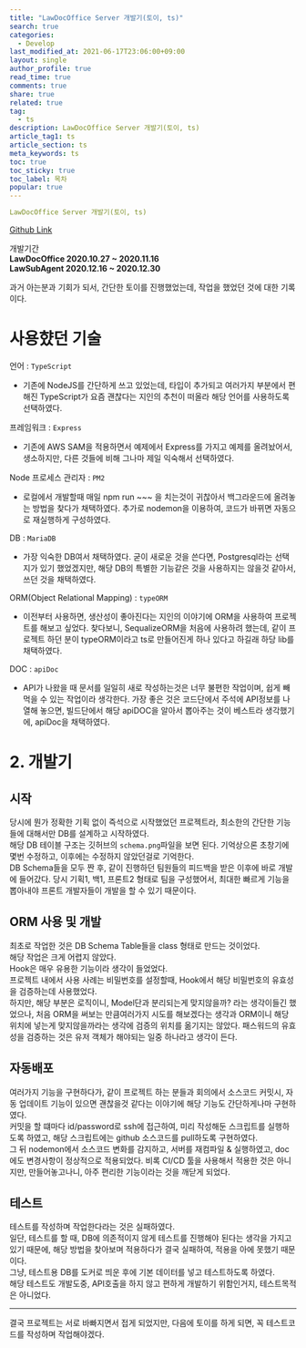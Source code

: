 ```yaml
---
title: "LawDocOffice Server 개발기(토이, ts)"
search: true
categories:
  - Develop
last_modified_at: 2021-06-17T23:06:00+09:00
layout: single
author_profile: true
read_time: true
comments: true
share: true
related: true
tag:
  - ts
description: LawDocOffice Server 개발기(토이, ts)
article_tag1: ts
article_section: ts
meta_keywords: ts
toc: true
toc_sticky: true
toc_label: 목차
popular: true
---
```


```yaml
LawDocOffice Server 개발기(토이, ts)
```

[Github Link](https://github.com/JihwanKim/law_office_server)

개발기간  
**LawDocOffice 2020.10.27 ~ 2020.11.16**  
**LawSubAgent 2020.12.16 ~ 2020.12.30**

과거 아는분과 기회가 되서, 간단한 토이를 진행했었는데, 작업을 했었던 것에 대한 기록이다.

# 사용햤던 기술

언어 : `TypeScript`

- 기존에 NodeJS를 간단하게 쓰고 있었는데, 타입이 추가되고 여러가지 부분에서 편해진 TypeScript가 요즘 괜찮다는 지인의 추천이 떠올라 해당 언어를 사용하도록 선택하였다.

프레임워크 : `Express`

- 기존에 AWS SAM을 적용하면서 예제에서 Express를 가지고 예제를 올려놨어서, 생소하지만, 다른 것들에 비해 그나마 제일 익숙해서 선택하였다.

Node 프로세스 관리자 : `PM2`

- 로컬에서 개발할때 매일 npm run ~~~ 을 치는것이 귀찮아서 백그라운드에 올려놓는 방법을 찾다가 채택하였다. 추가로 nodemon을 이용하여, 코드가 바뀌면 자동으로 재실행하게 구성하였다.

DB : `MariaDB`

- 가장 익숙한 DB여서 채택하였다. 굳이 새로운 것을 쓴다면, Postgresql라는 선택지가 있기 했었겠지만, 해당 DB의 특별한 기능같은 것을 사용하지는 않을것 같아서, 쓰던 것을 채택하였다.

ORM(Object Relational Mapping) : `typeORM`

- 이전부터 사용하면, 생산성이 좋아진다는 지인의 이야기에 ORM을 사용하여 프로젝트를 해보고 싶었다. 찾다보니, SequalizeORM을 처음에 사용하려 했는데, 같이 프로젝트 하던 분이 typeORM이라고 ts로 만들어진게 하나 있다고 하길래 하당 lib를 채택하였다.

DOC : `apiDoc`

- API가 나왔을 때 문서를 일일히 새로 작성하는것은 너무 불편한 작업이며, 쉽게 빼먹을 수 있는 작업이라 생각한다. 가장 좋은 것은 코드단에서 주석에 API정보를 나열해 놓으면, 빌드단에서 해당 apiDOC을 알아서 뽑아주는 것이 베스트라 생각했기에, apiDoc을 채택하였다.

# 2. 개발기

## 시작
당시에 뭔가 정확한 기획 없이 즉석으로 시작했었던 프로젝트라, 최소한의 간단한 기능들에 대해서만 DB를 설계하고 시작하였다.  
해당 DB 테이블 구조는 깃허브의 `schema.png`파일을 보면 된다. 기억상으론 초창기에 몇번 수정하고, 이후에는 수정하지 않았던걸로 기억한다.  
DB Schema들을 모두 짠 후, 같이 진행하던 팀원들의 피드백을 받은 이후에 바로 개발에 들어갔다. 당시 기획1, 백1, 프론트2 형태로 팀을 구성했어서, 최대한 빠르게 기능을 뽑아내야 프론트 개발자들이 개발을 할 수 있기 때문이다.

## ORM 사용 및 개발
최초로 작업한 것은 DB Schema Table들을 class 형태로 만드는 것이었다.  
해당 작업은 크게 어렵지 않았다.  
Hook은 매우 유용한 기능이라 생각이 들었었다.  
프로젝트 내에서 사용 사례는 비밀번호를 설정할때, Hook에서 해당 비밀번호의 유효성을 검증하는데 사용했었다.  
하지만, 해당 부분은 로직이니, Model단과 분리되는게 맞지않을까? 라는 생각이들긴 했었으나, 처음 ORM을 써보는 만큼여러가지 시도를 해보겠다는 생각과 ORM이니 해당 위치에 넣는게 맞지않을까라는 생각에 검증의 위치를 옮기지는 않았다. 패스워드의 유효성을 검증하는 것은 유저 객체가 해야되는 일중 하나라고 생각이 든다.  

## 자동배포
여러가지 기능을 구현하다가, 같이 프로젝트 하는 분들과 회의에서 소스코드 커밋시, 자동 업데이트 기능이 있으면 괜찮을것 같다는 이야기에 해당 기능도 간단하게나마 구현하였다.  
커밋을 할 떄마다 id/password로 ssh에 접근하여, 미리 작성해둔 스크립트를 실행하도록 하였고, 해당 스크립트에는 github 소스코드를 pull하도록 구현하였다.  
그 뒤 nodemon에서 소스코드 변화를 감지하고, 서버를 재컴파일 & 실행하였고, doc에도 변경사항이 정상적으로 적용되었다.
비록 CI/CD 툴을 사용해서 적용한 것은 아니지만, 만들어놓고나니, 아주 편리한 기능이라는 것을 깨닫게 되었다.  

## 테스트
테스트를 작성하며 작업한다라는 것은 실패하였다.  
일단, 테스트를 할 때, DB에 의존적이지 않게 테스트를 진행해야 된다는 생각을 가지고 있기 때문에, 해당 방법을 찾아보며 적용하다가 결국 실패하여, 적용을 아에 못했기 때문이다.  
그냥, 테스트용 DB를 도커로 띄운 후에 기본 데이터를 넣고 테스트하도록 하였다.  
해당 테스트도 개발도중, API호출을 하지 않고 편하게 개발하기 위함인거지, 테스트목적은 아니었다.  

---
결국 프로젝트는 서로 바빠지면서 접게 되었지만, 다음에 토이를 하게 되면, 꼭 테스트코드를 작성하며 작업해야겠다.  